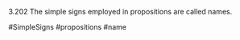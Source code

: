 3.202 The simple signs employed in propositions are called names.

#SimpleSigns #propositions #name 